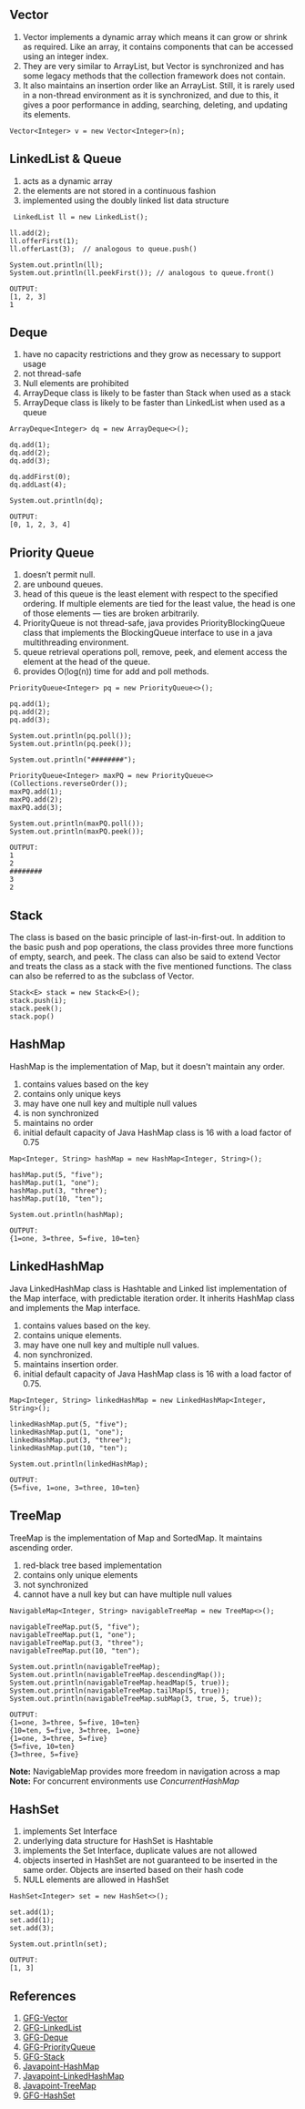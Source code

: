 ## Vector
1. Vector implements a dynamic array which means it can grow or shrink as required. Like an array, it contains components that can be accessed using an integer index.
2. They are very similar to ArrayList, but Vector is synchronized and has some legacy methods that the collection framework does not contain.
3. It also maintains an insertion order like an ArrayList. Still, it is rarely used in a non-thread environment as it is synchronized, and due to this, it gives a poor performance in adding, searching, deleting, and updating its elements.

```
Vector<Integer> v = new Vector<Integer>(n);
```

## LinkedList & Queue
1. acts as a dynamic array
2. the elements are not stored in a continuous fashion
3. implemented using the doubly linked list data structure

```
 LinkedList ll = new LinkedList();

ll.add(2);
ll.offerFirst(1);
ll.offerLast(3);  // analogous to queue.push()

System.out.println(ll);
System.out.println(ll.peekFirst()); // analogous to queue.front()
```
```
OUTPUT:
[1, 2, 3]
1
```

## Deque
1. have no capacity restrictions and they grow as necessary to support usage
2. not thread-safe 
3. Null elements are prohibited
4. ArrayDeque class is likely to be faster than Stack when used as a stack
5. ArrayDeque class is likely to be faster than LinkedList when used as a queue

```
ArrayDeque<Integer> dq = new ArrayDeque<>();

dq.add(1);
dq.add(2);
dq.add(3);

dq.addFirst(0);
dq.addLast(4);

System.out.println(dq);
```
```
OUTPUT:
[0, 1, 2, 3, 4]
```
## Priority Queue
1. doesn’t permit null.
2. are unbound queues.
3. head of this queue is the least element with respect to the specified ordering. If multiple elements are tied for the least value, the head is one of those elements — ties are broken arbitrarily.
4. PriorityQueue is not thread-safe, java provides PriorityBlockingQueue class that implements the BlockingQueue interface to use in a java multithreading environment.
5. queue retrieval operations poll,  remove,  peek, and element access the element at the head of the queue.
6. provides O(log(n)) time for add and poll methods.

```
PriorityQueue<Integer> pq = new PriorityQueue<>();

pq.add(1);
pq.add(2);
pq.add(3);

System.out.println(pq.poll());
System.out.println(pq.peek());

System.out.println("########");

PriorityQueue<Integer> maxPQ = new PriorityQueue<>(Collections.reverseOrder());
maxPQ.add(1);
maxPQ.add(2);
maxPQ.add(3);

System.out.println(maxPQ.poll());
System.out.println(maxPQ.peek());
```
```
OUTPUT:
1
2
########
3
2
```

## Stack
The class is based on the basic principle of last-in-first-out. In addition to the basic push and pop operations, the class provides three more functions of empty, search, and peek. The class can also be said to extend Vector and treats the class as a stack with the five mentioned functions. The class can also be referred to as the subclass of Vector.

```
Stack<E> stack = new Stack<E>();
stack.push(i);
stack.peek();
stack.pop()
```

## HashMap
HashMap is the implementation of Map, but it doesn't maintain any order.
1. contains values based on the key
2. contains only unique keys
3. may have one null key and multiple null values
4. is non synchronized
5. maintains no order
6. initial default capacity of Java HashMap class is 16 with a load factor of 0.75
```
Map<Integer, String> hashMap = new HashMap<Integer, String>();

hashMap.put(5, "five");
hashMap.put(1, "one");
hashMap.put(3, "three");
hashMap.put(10, "ten");

System.out.println(hashMap);
```
```
OUTPUT:
{1=one, 3=three, 5=five, 10=ten}
```

## LinkedHashMap
Java LinkedHashMap class is Hashtable and Linked list implementation of the Map interface, with predictable iteration order. It inherits HashMap class and implements the Map interface.
1. contains values based on the key.
2. contains unique elements.
3. may have one null key and multiple null values.
4. non synchronized.
5. maintains insertion order.
6. initial default capacity of Java HashMap class is 16 with a load factor of 0.75.

```
Map<Integer, String> linkedHashMap = new LinkedHashMap<Integer, String>();

linkedHashMap.put(5, "five");
linkedHashMap.put(1, "one");
linkedHashMap.put(3, "three");
linkedHashMap.put(10, "ten");

System.out.println(linkedHashMap);
```
```
OUTPUT:
{5=five, 1=one, 3=three, 10=ten}
```

## TreeMap
TreeMap is the implementation of Map and SortedMap. It maintains ascending order.
1. red-black tree based implementation
2. contains only unique elements
3. not synchronized
4. cannot have a null key but can have multiple null values

```
NavigableMap<Integer, String> navigableTreeMap = new TreeMap<>();

navigableTreeMap.put(5, "five");
navigableTreeMap.put(1, "one");
navigableTreeMap.put(3, "three");
navigableTreeMap.put(10, "ten");

System.out.println(navigableTreeMap);
System.out.println(navigableTreeMap.descendingMap());
System.out.println(navigableTreeMap.headMap(5, true));
System.out.println(navigableTreeMap.tailMap(5, true));
System.out.println(navigableTreeMap.subMap(3, true, 5, true));
```
```
OUTPUT:
{1=one, 3=three, 5=five, 10=ten}
{10=ten, 5=five, 3=three, 1=one}
{1=one, 3=three, 5=five}
{5=five, 10=ten}
{3=three, 5=five}
```
**Note:** NavigableMap provides more freedom in navigation across a map <br>
**Note:** For concurrent environments use *ConcurrentHashMap*

## HashSet
1. implements Set Interface
2. underlying data structure for HashSet is Hashtable
3. implements the Set Interface, duplicate values are not allowed
4. objects inserted in HashSet are not guaranteed to be inserted in the same order. Objects are inserted based on their hash code
5. NULL elements are allowed in HashSet

```
HashSet<Integer> set = new HashSet<>();

set.add(1);
set.add(1);
set.add(3);

System.out.println(set);
```
```
OUTPUT:
[1, 3]
```

## References
1. [GFG-Vector](https://www.geeksforgeeks.org/java-util-vector-class-java/)
2. [GFG-LinkedList](https://www.geeksforgeeks.org/linked-list-in-java/)
3. [GFG-Deque](https://www.geeksforgeeks.org/arraydeque-in-java/)
4. [GFG-PriorityQueue](https://www.geeksforgeeks.org/priority-queue-class-in-java/)
5. [GFG-Stack](https://www.geeksforgeeks.org/stack-class-in-java/)
6. [Javapoint-HashMap](https://www.javatpoint.com/java-hashmap)
7. [Javapoint-LinkedHashMap](https://www.javatpoint.com/java-linkedhashmap)
8. [Javapoint-TreeMap](https://www.javatpoint.com/java-treemap)
9. [GFG-HashSet](https://www.geeksforgeeks.org/hashset-in-java/)

